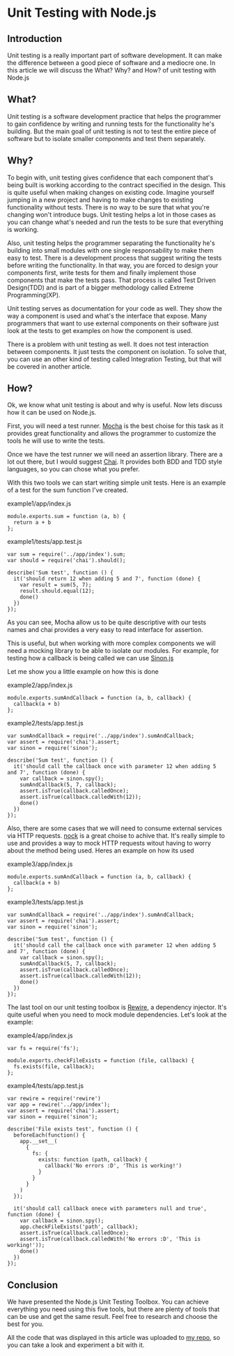 # Unit Testing with Node.js

## Introduction

Unit testing is a really important part of software development. It can make the difference between a good piece of software and a mediocre one. In this article we will discuss the What? Why? and How? of unit testing with Node.js

## What?

Unit testing is a software development practice that helps the programmer to gain confidence by writing and running tests for the functionality he's building. But the main goal of unit testing is not to test the entire piece of software but to isolate smaller components and test them separately.

## Why?

To begin with, unit testing gives confidence that each component that's being built is working according to the contract specified in the design. This is quite useful when making changes on existing code. Imagine yourself jumping in a new project and having to make changes to existing functionality without tests. There is no way to be sure that what you're changing won't introduce bugs. Unit testing helps a lot in those cases as you can change what's needed and run the tests to be sure that everything is working.

Also, unit testing helps the programmer separating the functionality he's building into small modules with one single responsability to make them easy to test. There is a development process that suggest writing the tests before writing the functionality. In that way, you are forced to design your components first, write tests for them and finally implement those components that make the tests pass. That process is called Test Driven Design(TDD) and is part of a bigger methodology called Extreme Programming(XP). 

Unit testing serves as documentation for your code as well. They show the way a component is used and what's the interface that expose. Many programmers that want to use external components on their software just look at the tests to get examples on how the component is used.

There is a problem with unit testing as well. It does not test interaction between components. It just tests the component on isolation. To solve that, you can use an other kind of testing called Integration Testing, but that will be covered in another article.

## How?

Ok, we know what unit testing is about and why is useful. Now lets discuss how it can be used on Node.js.

First, you will need a test runner. [Mocha](https://mochajs.org/) is the best choise for this task as it provides great functionality and allows the programmer to customize the tools he will use to write the tests.

Once we have the test runner we will need an assertion library. There are a lot out there, but I would suggest [Chai](http://chaijs.com/). It provides both BDD and TDD style languages, so you can chose what you prefer.

With this two tools we can start writing simple unit tests. Here is an example of a test for the sum function I've created.

example1/app/index.js

	module.exports.sum = function (a, b) {
	  return a + b
	};

example1/tests/app.test.js

	var sum = require('../app/index').sum;
	var should = require('chai').should();

	describe('Sum test', function () {
	  it('should return 12 when adding 5 and 7', function (done) {
	    var result = sum(5, 7);
	    result.should.equal(12);
	    done()
	  })
	});

As you can see, Mocha allow us to be quite descriptive with our tests names and chai provides a very easy to read interface for assertion.

This is useful, but when working with more complex components we will need a mocking library to be able to isolate our modules. For example, for testing how a callback is being called we can use [Sinon.js](http://sinonjs.org/)

Let me show you a little example on how this is done

example2/app/index.js

	module.exports.sumAndCallback = function (a, b, callback) {
	  callback(a + b)
	};

example2/tests/app.test.js

	var sumAndCallback = require('../app/index').sumAndCallback;
	var assert = require('chai').assert;
	var sinon = require('sinon');

	describe('Sum test', function () {
	  it('should call the callback once with parameter 12 when adding 5 and 7', function (done) {
	    var callback = sinon.spy();
	    sumAndCallback(5, 7, callback);
	    assert.isTrue(callback.calledOnce);
	    assert.isTrue(callback.calledWith(12));
	    done()
	  })
	});

Also, there are some cases that we will need to consume external services via HTTP requests. [nock](https://github.com/pgte/nock) is a great choise to achive that. It's really simple to use and provides a way to mock HTTP requests witout having to worry about the method being used. Heres an example on how its used

example3/app/index.js

	module.exports.sumAndCallback = function (a, b, callback) {
	  callback(a + b)
	};

example3/tests/app.test.js

	var sumAndCallback = require('../app/index').sumAndCallback;
	var assert = require('chai').assert;
	var sinon = require('sinon');

	describe('Sum test', function () {
	  it('should call the callback once with parameter 12 when adding 5 and 7', function (done) {
	    var callback = sinon.spy();
	    sumAndCallback(5, 7, callback);
	    assert.isTrue(callback.calledOnce);
	    assert.isTrue(callback.calledWith(12));
	    done()
	  })
	});
	
The last tool on our unit testing toolbox is [Rewire](https://github.com/jhnns/rewire/), a dependency injector. It's quite useful when you need to mock module dependencies.
Let's look at the example:
    
example4/app/index.js

	var fs = require('fs');
    
    module.exports.checkFileExists = function (file, callback) {
      fs.exists(file, callback);
    };


example4/tests/app.test.js

	var rewire = require('rewire')
    var app = rewire('../app/index');
    var assert = require('chai').assert;
    var sinon = require('sinon');
    
    describe('File exists test', function () {
      beforeEach(function() {
        app.__set__(
          {
            fs: {
              exists: function (path, callback) {
                callback('No errors :D', 'This is working!')
              }
            }
          }
        )
      });
    
      it('should call callback onece with parameters null and true', function (done) {
        var callback = sinon.spy();
        app.checkFileExists('path', callback);
        assert.isTrue(callback.calledOnce);
        assert.isTrue(callback.calledWith('No errors :D', 'This is working!'));
        done()
      })
    });
    
## Conclusion

We have presented the Node.js Unit Testing Toolbox. You can achieve everything you need using this five tools, but there are plenty of tools that can be use and get the same result. 
Feel free to research and choose the best for you.

All the code that was displayed in this article was uploaded to [my repo](http://gitlab.fdvs.com.ar/tomas.boccardo/test-example), so you can take a look and experiment a bit with it.


    



